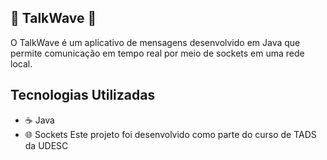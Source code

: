 ## 🌊 TalkWave 🌊

O TalkWave é um aplicativo de mensagens desenvolvido em Java que permite comunicação em tempo real por meio de sockets em uma rede local.

## Tecnologias Utilizadas
- ☕ Java
- 🌐 Sockets
Este projeto foi desenvolvido como parte do curso de TADS da UDESC
